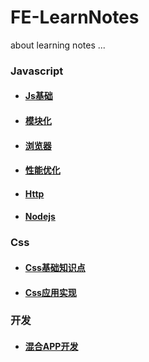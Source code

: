 # FE-LearnNotes

  about learning notes ...

### Javascript

- #### [Js基础](Javascript/basics.md)
- #### [模块化](Javascript/module.md)
- #### [浏览器](Javascript/browser.md)
- #### [性能优化](Javascript/performance.md)
- #### [Http](Javascript/http.md)
- #### [Nodejs](Node/basics.md)


### Css

- #### [Css基础知识点](Css/basics.md)
- #### [Css应用实现](Css/realization.md)

### 开发

- #### [混合APP开发](Development/hybrid.md)